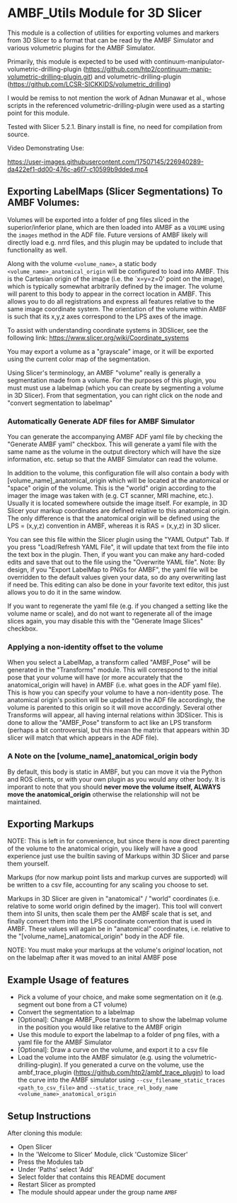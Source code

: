 # AMBF_Utils Module for 3D Slicer
This module is a collection of utilities for exporting volumes and markers from 3D Slicer to a format that can be read by the AMBF Simulator and various volumetric plugins for the AMBF Simulator.

Primarily, this module is expected to be used with continuum-manipulator-volumetric-drilling-plugin (https://github.com/htp2/continuum-manip-volumetric-drilling-plugin.git) and volumetric-drilling-plugin (https://github.com/LCSR-SICKKIDS/volumetric_drilling)

I would be remiss to not mention the work of Adnan Munawar et al., whose scripts in the referenced volumetric-drilling-plugin were used as a starting point for this module.

Tested with Slicer 5.2.1. Binary install is fine, no need for compilation from source.

Video Demonstrating Use:

https://user-images.githubusercontent.com/17507145/226940289-da422ef1-dd00-476c-a6f7-c10599b9dded.mp4


## Exporting LabelMaps (Slicer Segmentations) To AMBF Volumes:
Volumes will be exported into a folder of png files sliced in the superior/inferior plane, which are then loaded into AMBF as a ```VOLUME``` using the ```images``` method in the ADF file. Future versions of AMBF likely will directly load e.g. nrrd files, and this plugin may be updated to include that functionality as well.

Along with the volume ```<volume_name>```, a static body ```<volume_name>_anatomical_origin``` will be configured to load into AMBF. This is the Cartesian origin of the image (i.e. the `x=y=z=0' point on the image), which is typically somewhat arbitrarily defined by the imager. The volume will parent to this body to appear in the correct location in AMBF. This allows you to do all registrations and express all features relative to the same image coordinate system. The orientation of the volume within AMBF is such that its x,y,z axes correspond to the LPS axes of the image. 

To assist with understanding coordinate systems in 3DSlicer, see the following link: https://www.slicer.org/wiki/Coordinate_systems

You may export a volume as a "grayscale" image, or it will be exported using the current color map of the segmentation.

Using Slicer's terminology, an AMBF "volume" really is generally a segmentation made from a volume. For the purposes of this plugin, you must must use a labelmap (which you can create by segmenting a volume in 3D Slicer). From that segmentation, you can right click on the node and "convert segmentation to labelmap"

### Automatically Generate ADF files for AMBF Simulator
You can generate the accompanying AMBF ADF yaml file by checking the "Generate AMBF yaml" checkbox. This will generate a yaml file with the same name as the volume in the output directory which will have the size information, etc. setup so that the AMBF Simulator can read the volume.

In addition to the volume, this configuration file will also contain a body with [volume_name]_anatomical_origin which will be located at the anatomical or "space" origin of the volume. This is the "world" origin according to the imager the image was taken with (e.g. CT scanner, MRI machine, etc.). Usually it is located somewhere outside the image itself. For example, in 3D Slicer your markup coordinates are defined relative to this anatomical origin. The only difference is that the anatomical origin will be defined using the LPS = (x,y,z) convention in AMBF, whereas it is RAS = (x,y,z) in 3D slicer.

You can see this file within the Slicer plugin using the "YAML Output" Tab. If you press "Load/Refresh YAML File", it will update that text from the file into the text box in the plugin. Then, if you want you can make any hard-coded edits and save that out to the file using the "Overwrite YAML file". Note: By design, if you "Export LabelMap to PNGs for AMBF", the yaml file will be overridden to the default values given your data, so do any overwriting last if need be. This editing can also be done in your favorite text editor, this just allows you to do it in the same window.

If you want to regenerate the yaml file (e.g. if you changed a setting like the volume name or scale), and do not want to regenerate all of the image slices again, you may disable this with the "Generate Image Slices" checkbox.

### Applying a non-identity offset to the volume
When you select a LabelMap, a transform called "AMBF_Pose" will be generated in the "Transforms" module. This will correspond to the initial pose that your volume will have (or more accurately that the anatomical_origin will have) in AMBF (i.e. what goes in the ADF yaml file). This is how you can specify your volume to have a non-identity pose. The anatomical origin's position will be updated in the ADF file accordingly, the volume is parented to this origin so it will move accordingly. Several other Transforms will appear, all having internal relations within 3DSlicer. This is done to allow the "AMBF_Pose" transform to act like an LPS transform (perhaps a bit controversial, but this mean the matrix that appears within 3D slicer will match that which appears in the ADF file).

### A Note on the [volume_name]_anatomical_origin body
By default, this body is static in AMBF, but you can move it via the Python and ROS clients, or with your own plugin as you would any other body. It is imporant to note that you should **never move the volume itself, ALWAYS move the anatomical_origin** otherwise the relationship will not be maintained.

## Exporting Markups
NOTE: This is left in for convenience, but since there is now direct parenting of the volume to the anatomical origin, you likely will have a good experience just use the builtin saving of Markups within 3D Slicer and parse them yourself.

Markups (for now markup point lists and markup curves are supported) will be written to a csv file, accounting for any scaling you choose to set.

Markups in 3D Slicer are given in "anatomical" / "world" coordinates (i.e. relative to some world origin defined by the imager). This tool will convert them into SI units, then scale them per the AMBF scale that is set, and finally convert them into the LPS coordinate convention that is used in AMBF. These values will again be in "anatomical" coordinates, i.e. relative to the "[volume_name]_anatomical_origin" body in the ADF file.

NOTE: You must make your markups at the volume's *original* location, not on the labelmap after it was moved to an inital AMBF pose

## Example Usage of features
- Pick a volume of your choice, and make some segmentation on it (e.g. segment out bone from a CT volume)
- Convert the segmentation to a labelmap
- [Optional]: Change AMBF_Pose transform to show the labelmap volume in the position you would like relative to the AMBF origin
- Use this module to export the labelmap to a folder of png files, with a yaml file for the AMBF Simulator
- [Optional]: Draw a curve on the volume, and export it to a csv file
- Load the volume into the AMBF simulator (e.g. using the volumetric-drilling-plugin). If you generated a curve on the volume, use the ambf_trace_plugin (https://github.com/htp2/ambf_trace_plugin) to load the curve into the AMBF simulator using ```--csv_filename_static_traces <path_to_csv_file>``` and ```--static_trace_rel_body_name <volume_name>_anatomical_origin```


## Setup Instructions
After cloning this module:
- Open Slicer
- In the 'Welcome to Slicer' Module, click 'Customize Slicer'
- Press the Modules tab
- Under 'Paths' select 'Add'
- Select folder that contains this README document
- Restart Slicer as prompted
- The module should appear under the group name ```AMBF```
